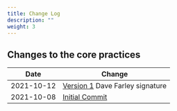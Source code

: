 ```yaml
---
title: Change Log
description: ""
weight: 3
---
```


## Changes to the core practices

| Date       | Change                                                                                                                      |
|------------|-----------------------------------------------------------------------------------------------------------------------------|
| 2021-10-12 | [Version 1](https://github.com/Minimum-CD/cd-manifesto/tree/6e9d68c442c0e9c9a4bfd9a4edae347fe4a7ce4f) Dave Farley signature |
| 2021-10-08 | [Initial Commit](https://github.com/Minimum-CD/cd-manifesto/tree/7c4e098ee19d5fbe1b7d80b2726e8e04e6fff186)                  |